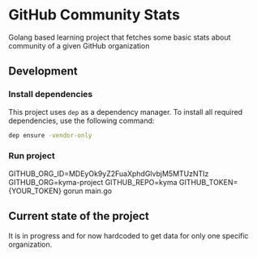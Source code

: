 # GitHub Community Stats
Golang based learning project that fetches some basic stats about community of a given GitHub organization

## Development

### Install dependencies

This project uses `dep` as a dependency manager. To install all required dependencies, use the following command:
```bash
dep ensure -vendor-only
```

### Run project

GITHUB_ORG_ID=MDEyOk9yZ2FuaXphdGlvbjM5MTUzNTIz GITHUB_ORG=kyma-project GITHUB_REPO=kyma GITHUB_TOKEN={YOUR_TOKEN} gorun main.go

## Current state of the project

It is in progress and for now hardcoded to get data for only one specific organization.